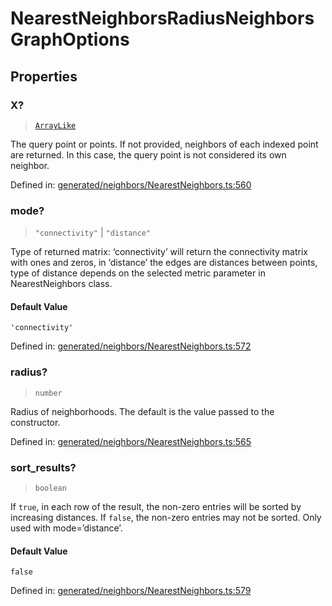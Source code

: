 # NearestNeighborsRadiusNeighborsGraphOptions

## Properties

### X?

> [`ArrayLike`](../types/ArrayLike.md)

The query point or points. If not provided, neighbors of each indexed point are returned. In this case, the query point is not considered its own neighbor.

Defined in:  [generated/neighbors/NearestNeighbors.ts:560](https://github.com/transitive-bullshit/scikit-learn-ts/blob/b59c1ff/packages/sklearn/src/generated/neighbors/NearestNeighbors.ts#L560)

### mode?

> `"connectivity"` \| `"distance"`

Type of returned matrix: ‘connectivity’ will return the connectivity matrix with ones and zeros, in ‘distance’ the edges are distances between points, type of distance depends on the selected metric parameter in NearestNeighbors class.

#### Default Value

`'connectivity'`

Defined in:  [generated/neighbors/NearestNeighbors.ts:572](https://github.com/transitive-bullshit/scikit-learn-ts/blob/b59c1ff/packages/sklearn/src/generated/neighbors/NearestNeighbors.ts#L572)

### radius?

> `number`

Radius of neighborhoods. The default is the value passed to the constructor.

Defined in:  [generated/neighbors/NearestNeighbors.ts:565](https://github.com/transitive-bullshit/scikit-learn-ts/blob/b59c1ff/packages/sklearn/src/generated/neighbors/NearestNeighbors.ts#L565)

### sort\_results?

> `boolean`

If `true`, in each row of the result, the non-zero entries will be sorted by increasing distances. If `false`, the non-zero entries may not be sorted. Only used with mode=’distance’.

#### Default Value

`false`

Defined in:  [generated/neighbors/NearestNeighbors.ts:579](https://github.com/transitive-bullshit/scikit-learn-ts/blob/b59c1ff/packages/sklearn/src/generated/neighbors/NearestNeighbors.ts#L579)
